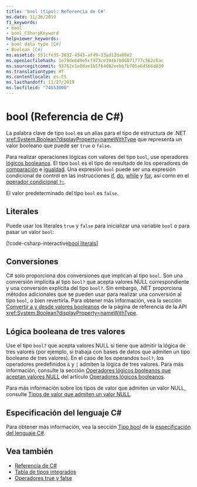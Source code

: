 ```yaml
---
title: 'bool (tipo): Referencia de C#'
ms.date: 11/26/2019
f1_keywords:
- bool
- bool_CSharpKeyword
helpviewer_keywords:
- bool data type [C#]
- Boolean [C#]
ms.assetid: 551cfe35-2632-4343-af49-33ad12da08e2
ms.openlocfilehash: 1e79de6d9e5cf973ce394bfb06871777c562c8ac
ms.sourcegitcommit: 93762e1a0dae1b5f64d82eebb7b705a6d566d839
ms.translationtype: HT
ms.contentlocale: es-ES
ms.lasthandoff: 11/27/2019
ms.locfileid: "74553000"
---
```

# <a name="bool-c-reference"></a>bool (Referencia de C#)

La palabra clave de tipo `bool` es un alias para el tipo de estructura de .NET <xref:System.Boolean?displayProperty=nameWithType> que representa un valor booleano que puede ser `true` o `false`.

Para realizar operaciones lógicas con valores del tipo `bool`, use operadores [lógicos booleanos](../operators/boolean-logical-operators.md). El tipo `bool` es el tipo de resultado de los operadores de [comparación](../operators/comparison-operators.md) e [igualdad](../operators/equality-operators.md). Una expresión `bool` puede ser una expresión condicional de control en las instrucciones [if](../keywords/if-else.md), [do](../keywords/do.md), [while](../keywords/while.md) y [for](../keywords/for.md), así como en el [operador condicional `?:`](../operators/conditional-operator.md).

El valor predeterminado del tipo `bool` es `false`.

## <a name="literals"></a>Literales

Puede usar los literales `true` y `false` para inicializar una variable `bool` o para pasar un valor `bool`:

[!code-csharp-interactive[bool literals](~/samples/csharp/language-reference/builtin-types/BoolType.cs#Literals)]

## <a name="conversions"></a>Conversiones

C# solo proporciona dos conversiones que implican al tipo `bool`. Son una conversión implícita al tipo `bool?` que acepta valores NULL correspondiente y una conversión explícita del tipo `bool?`. Sin embargo, .NET proporciona métodos adicionales que se pueden usar para realizar una conversión al tipo `bool`, o bien revertirla. Para obtener más información, vea la sección [Convertir a y desde valores booleanos](/dotnet/api/system.boolean#converting-to-and-from-boolean-values) de la página de referencia de la API <xref:System.Boolean?displayProperty=nameWithType>.

## <a name="three-valued-boolean-logic"></a>Lógica booleana de tres valores

Use el tipo `bool?` que acepta valores NULL si tiene que admitir la lógica de tres valores (por ejemplo, si trabaja con bases de datos que admiten un tipo booleano de tres valores). En el caso de los operandos `bool?`, los operadores predefinidos `&` y `|` admiten la lógica de tres valores. Para más información, consulte la sección [Operadores lógicos booleanos que aceptan valores NULL](../operators/boolean-logical-operators.md#nullable-boolean-logical-operators) del artículo [Operadores lógicos booleanos](../operators/boolean-logical-operators.md).

Para más información sobre los tipos de valor que admiten un valor NULL, consulte [Tipos de valor que admiten un valor NULL](nullable-value-types.md).

## <a name="c-language-specification"></a>Especificación del lenguaje C#

Para obtener más información, vea la sección [Tipo bool](~/_csharplang/spec/types.md#the-bool-type) de la [especificación del lenguaje C#](~/_csharplang/spec/introduction.md).

## <a name="see-also"></a>Vea también

- [Referencia de C#](../index.md)
- [Tabla de tipos integrados](../keywords/built-in-types-table.md)
- [Operadores true y false](../operators/true-false-operators.md)
